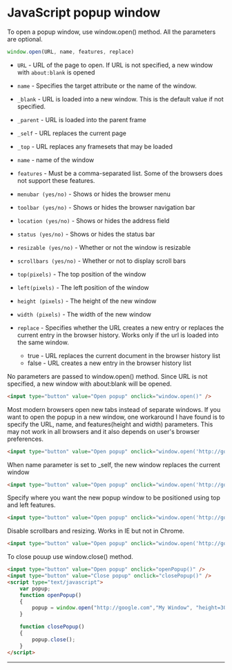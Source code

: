 # JavaScript popup window
To open a popup window, use window.open() method. All the parameters are optional.
```js
window.open(URL, name, features, replace)
```
- `URL` - URL of the page to open. If URL is not specified, a new window with `about:blank` is opened
- `name` - Specifies the target attribute or the name of the window. 
- `_blank` - URL is loaded into a new window. This is the default value if not specified.
- `_parent` - URL is loaded into the parent frame
- `_self` - URL replaces the current page
- `_top` - URL replaces any framesets that may be loaded
- `name` - name of the window
- `features` - Must be a comma-separated list. Some of the browsers does not support these features.
- `menubar (yes/no)` - Shows or hides the browser menu
- `toolbar (yes/no)` - Shows or hides the browser navigation bar
- `location (yes/no)` - Shows or hides the address field
- `status (yes/no)` - Shows or hides the status bar
- `resizable (yes/no)` - Whether or not the window is resizable
- `scrollbars (yes/no)` - Whether or not to display scroll bars
- `top(pixels)` - The top position of the window
- `left(pixels)` - The left position of the window
- `height (pixels)` - The height of the new window
- `width (pixels)` - The width of the new window

- `replace` - Specifies whether the URL creates a new entry or replaces the current entry in the browser history. Works only if the url is loaded into the same window.
     - true - URL replaces the current document in the browser history list
     - false - URL creates a new entry in the browser history list

No parameters are passed to window.open() method. Since URL is not specified, a new window with about:blank will be opened.
```html
<input type="button" value="Open popup" onclick="window.open()" />
```
Most modern browsers open new tabs instead of separate windows. If you want to open the popup in a new window, one workaround I have found is to specify the URL, name, and features(height and width) parameters. This may not work in all browsers and it also depends on user's browser preferences.
```html
<input type="button" value="Open popup" onclick="window.open('http://google.com', '_blank', 'height=200,width=200')" />
```

When name parameter is set to _self, the new window replaces the current window
```html
<input type="button" value="Open popup" onclick="window.open('http://google.com', '_self')" />
```

Specify where you want the new popup window to be positioned using top and left features.
```html
<input type="button" value="Open popup" onclick="window.open('http://google.com', 'My Window', 'height=300,width=300, top=400, left=400')" />
```

Disable scrollbars and resizing. Works in IE but not in Chrome.
```html
<input type="button" value="Open popup" onclick="window.open('http://google.com', 'My Window', 'height=300,width=300, scrollbars=no, resizable=no')" />
```

To close pouup use window.close() method.
```html
<input type="button" value="Open popup" onclick="openPopup()" />
<input type="button" value="Close popup" onclick="closePopup()" />
<script type="text/javascript">
    var popup;
    function openPopup() 
    {
        popup = window.open("http://google.com","My Window", "height=300,width=300")
    }

    function closePopup() 
    {
        popup.close();
    }
</script>
```

---
